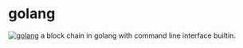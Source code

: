 # golang
[![golang](https://raw.githubusercontent.com/the-code-innovator/go-block-chain/master/images/mascot.png)](https://golang.org)
a block chain in golang with command line interface builtin.
